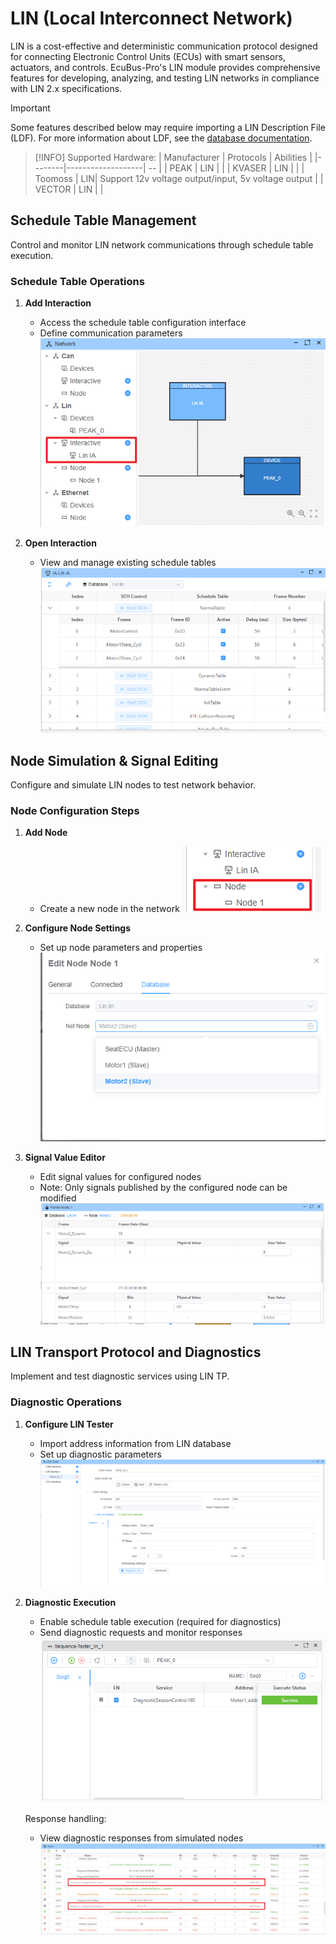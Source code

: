 # LIN (Local Interconnect Network)

LIN is a cost-effective and deterministic communication protocol designed for connecting Electronic Control Units (ECUs) with smart sensors, actuators, and controls. EcuBus-Pro's LIN module provides comprehensive features for developing, analyzing, and testing LIN networks in compliance with LIN 2.x specifications.

> [!IMPORTANT]
> Some features described below may require importing a LIN Description File (LDF). For more information about LDF, see the [database documentation](./../ldf).

> [!INFO]
> Supported Hardware:
> | Manufacturer | Protocols | Abilities |
> |--------|-------------------| -- |
> | PEAK | LIN | |
> | KVASER | LIN | |
> | Toomoss | LIN| Support 12v voltage output/input, 5v voltage output   |
> | VECTOR | LIN | |
 

## Schedule Table Management

Control and monitor LIN network communications through schedule table execution.

### Schedule Table Operations

1. **Add Interaction**

   - Access the schedule table configuration interface
   - Define communication parameters
     ![Schedule Table Addition](../../../media/um/lin/image.png)

2. **Open Interaction**
   - View and manage existing schedule tables
     ![Open Schedule Table](../../../media/um/lin/image-1.png)

## Node Simulation & Signal Editing

Configure and simulate LIN nodes to test network behavior.

### Node Configuration Steps

1. **Add Node**

   - Create a new node in the network
     ![Add New Node](../../../media/um/lin/image-2.png)

2. **Configure Node Settings**

   - Set up node parameters and properties
     ![Node Configuration](../../../media/um/lin/image-3.png)

3. **Signal Value Editor**
   - Edit signal values for configured nodes
   - Note: Only signals published by the configured node can be modified
     ![Signal Value Editor](../../../media/um/lin/image-4.png)

## LIN Transport Protocol and Diagnostics

Implement and test diagnostic services using LIN TP.

### Diagnostic Operations

1. **Configure LIN Tester**

   - Import address information from LIN database
   - Set up diagnostic parameters
     ![LIN Tester Setup](../../../media/um/lin/image-5.png)

2. **Diagnostic Execution**

   - Enable schedule table execution (required for diagnostics)
   - Send diagnostic requests and monitor responses
     ![Diagnostic Execution](../../../media/um/lin/image-6.png)

   Response handling:

   - View diagnostic responses from simulated nodes
     ![Diagnostic Response](../../../media/um/lin/image-7.png)
